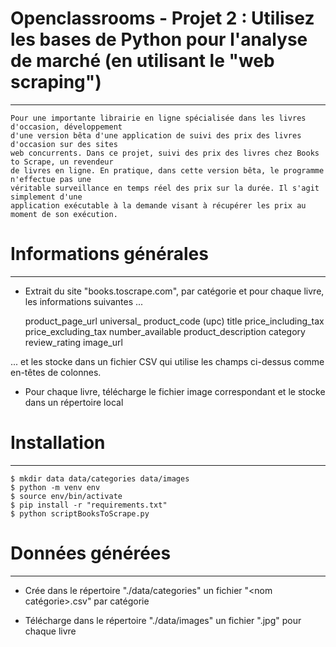 # Openclassrooms - Projet 2 : Utilisez les bases de Python pour l'analyse de marché (en utilisant le "web scraping")
***
	Pour une importante librairie en ligne spécialisée dans les livres d'occasion, développement
	d'une version bêta d'une application de suivi des prix des livres d'occasion sur des sites
	web concurrents. Dans ce projet, suivi des prix des livres chez Books to Scrape, un revendeur
	de livres en ligne. En pratique, dans cette version bêta, le programme n'effectue pas une
	véritable surveillance en temps réel des prix sur la durée. Il s'agit simplement d'une
	application exécutable à la demande visant à récupérer les prix au moment de son exécution.


# Informations générales
***

* Extrait du site "books.toscrape.com", par catégorie et pour chaque livre, les informations suivantes ...

	product_page_url
	universal_ product_code (upc)
	title
	price_including_tax
	price_excluding_tax
	number_available
	product_description
	category
	review_rating
	image_url

... et les stocke dans un fichier CSV qui utilise les champs ci-dessus comme en-têtes de colonnes.

* Pour chaque livre, télécharge le fichier image correspondant et le stocke dans un répertoire local
	

# Installation
***

	$ mkdir data data/categories data/images
	$ python -m venv env
	$ source env/bin/activate
	$ pip install -r "requirements.txt"
	$ python scriptBooksToScrape.py
		

# Données générées
***

* Crée dans le répertoire "./data/categories" un fichier "<nom catégorie>.csv" par catégorie

* Télécharge dans le répertoire "./data/images" un fichier "<upc>.jpg" pour chaque livre
	
